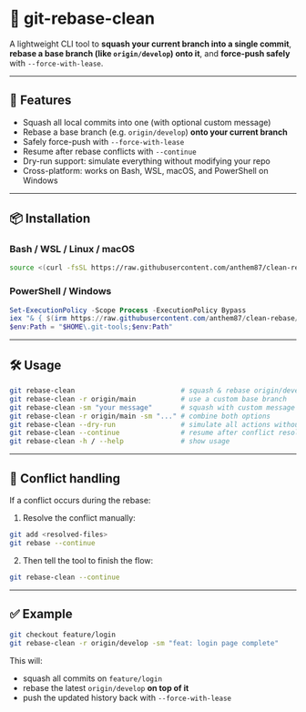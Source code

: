 # 🧼 git-rebase-clean

A lightweight CLI tool to **squash your current branch into a single commit**, **rebase a base branch (like `origin/develop`) onto it**, and **force-push safely** with `--force-with-lease`.

---

## 🚀 Features

- Squash all local commits into one (with optional custom message)
- Rebase a base branch (e.g. `origin/develop`) **onto your current branch**
- Safely force-push with `--force-with-lease`
- Resume after rebase conflicts with `--continue`
- Dry-run support: simulate everything without modifying your repo
- Cross-platform: works on Bash, WSL, macOS, and PowerShell on Windows

---

## 📦 Installation

### Bash / WSL / Linux / macOS

```bash
source <(curl -fsSL https://raw.githubusercontent.com/anthem87/clean-rebase/main/install-git-rebase-clean.sh)
```

### PowerShell / Windows

```powershell
Set-ExecutionPolicy -Scope Process -ExecutionPolicy Bypass
iex "& { $(irm https://raw.githubusercontent.com/anthem87/clean-rebase/main/install-git-rebase-clean.ps1) }"
$env:Path = "$HOME\.git-tools;$env:Path"
```

---

## 🛠 Usage

```bash
git rebase-clean                          # squash & rebase origin/develop onto current branch
git rebase-clean -r origin/main           # use a custom base branch
git rebase-clean -sm "your message"       # squash with custom message
git rebase-clean -r origin/main -sm "..." # combine both options
git rebase-clean --dry-run                # simulate all actions without modifying anything
git rebase-clean --continue               # resume after conflict resolution
git rebase-clean -h / --help              # show usage
```

---

## 🧩 Conflict handling

If a conflict occurs during the rebase:

1. Resolve the conflict manually:

```bash
git add <resolved-files>
git rebase --continue
```

2. Then tell the tool to finish the flow:

```bash
git rebase-clean --continue
```

---

## ✅ Example

```bash
git checkout feature/login
git rebase-clean -r origin/develop -sm "feat: login page complete"
```

This will:
- squash all commits on `feature/login`
- rebase the latest `origin/develop` **on top of it**
- push the updated history back with `--force-with-lease`
